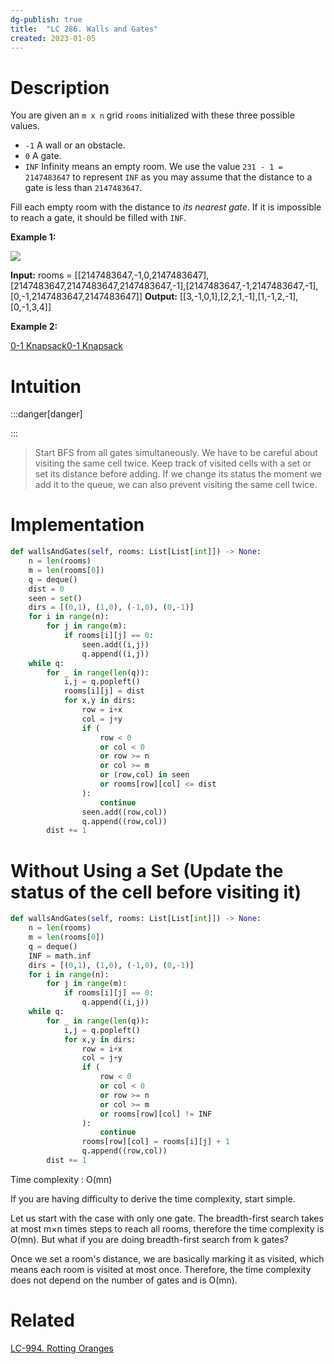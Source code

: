 ```yaml
---
dg-publish: true
title:  "LC 286. Walls and Gates"
created: 2023-01-05
---
```



# Description
You are given an `m x n` grid `rooms` initialized with these three possible values.

-   `-1` A wall or an obstacle.
-   `0` A gate.
-   `INF` Infinity means an empty room. We use the value `231 - 1 = 2147483647` to represent `INF` as you may assume that the distance to a gate is less than `2147483647`.

Fill each empty room with the distance to _its nearest gate_. If it is impossible to reach a gate, it should be filled with `INF`.

**Example 1:**

![](https://assets.leetcode.com/uploads/2021/01/03/grid.jpg)

**Input:** rooms = [[2147483647,-1,0,2147483647],[2147483647,2147483647,2147483647,-1],[2147483647,-1,2147483647,-1],[0,-1,2147483647,2147483647]]
**Output:** [[3,-1,0,1],[2,2,1,-1],[1,-1,2,-1],[0,-1,3,4]]

**Example 2:**

[0-1 Knapsack](</docs/Algos/0-1 Knapsack.md>)[0-1 Knapsack](</docs/Algos/0-1 Knapsack.md>)
# Intuition

:::danger[danger] 


:::
>Start BFS from all gates simultaneously. We have to be careful about visiting the same cell twice. Keep track of visited cells with a set or set its distance before adding. If we change its status the moment we add it to the queue, we can also prevent visiting the same cell twice.

# Implementation
```python
def wallsAndGates(self, rooms: List[List[int]]) -> None:
	n = len(rooms)
	m = len(rooms[0])
	q = deque()
	dist = 0
	seen = set()
	dirs = [(0,1), (1,0), (-1,0), (0,-1)]
	for i in range(n):
		for j in range(m):
			if rooms[i][j] == 0:
				seen.add((i,j))
				q.append((i,j))
	while q:
		for _ in range(len(q)):
			i,j = q.popleft()
			rooms[i][j] = dist
			for x,y in dirs:
				row = i+x
				col = j+y
				if (
					row < 0
					or col < 0
					or row >= n
					or col >= m
					or (row,col) in seen
					or rooms[row][col] <= dist
				):
					continue
				seen.add((row,col))
				q.append((row,col))
		dist += 1
```

# Without Using a Set (Update the status of the cell before visiting it)

```python
def wallsAndGates(self, rooms: List[List[int]]) -> None:
	n = len(rooms)
	m = len(rooms[0])
	q = deque()
	INF = math.inf 
	dirs = [(0,1), (1,0), (-1,0), (0,-1)]
	for i in range(n):
		for j in range(m):
			if rooms[i][j] == 0:
				q.append((i,j))
	while q:
		for _ in range(len(q)):
			i,j = q.popleft()
			for x,y in dirs:
				row = i+x
				col = j+y
				if (
					row < 0
					or col < 0
					or row >= n
					or col >= m
					or rooms[row][col] != INF
				):
					continue
				rooms[row][col] = rooms[i][j] + 1
				q.append((row,col))
		dist += 1
```

Time complexity : O(mn)

If you are having difficulty to derive the time complexity, start simple.

Let us start with the case with only one gate. The breadth-first search takes at most m×n times steps to reach all rooms, therefore the time complexity is O(mn). But what if you are doing breadth-first search from k gates?

Once we set a room's distance, we are basically marking it as visited, which means each room is visited at most once. Therefore, the time complexity does not depend on the number of gates and is O(mn).

# Related
[LC-994. Rotting Oranges](</docs/Algos Practice/Leetcode Questions/LC-994. Rotting Oranges.md>)